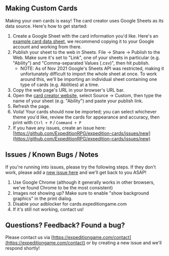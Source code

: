 ## Making Custom Cards

Making your own cards is easy! The card creator uses Google Sheets as its data source. Here's how to get started:

1. Create a Google Sheet with the card information you'd like. Here's an [example card data sheet](https://docs.google.com/spreadsheets/d/1MVZ2hqihag6QvbRgBGafOi_NbNhZ1TL2a1DH_ojG__o/edit#gid=987926921), we recommend copying it to your Google account and working from there.
2. Publish your sheet to the web in Sheets. File -> Share -> Publish to the Web. Make sure it's set to "Link", one of your sheets in particular (e.g. "Ability") and "Comma-separated Values (.csv)", then hit publish.
   * NOTE: As of Nov 2021 Google's Sheets API was restricted, making it unfortunately difficult to import the whole sheet at once. To work around this, we'll be importing an individual sheet containing one type of cards (e.g. Abilities) at a time.
3. Copy the web page's URL in your browser's URL bar.
4. Open the [card creator website](http://cards.expeditiongame.com), select Source -> Custom, then type the name of your sheet (e.g. "Ability") and paste your publish link.
5. Refresh the page.
6. Voila! Your cards should now be imported; you can select whichever theme you'd like, review the cards for appearance and accuracy, then print with `Ctrl + P` / `Command + P`
7. If you have any issues, create an issue here: [https://github.com/ExpeditionRPG/expedition-cards/issues/new](https://github.com/ExpeditionRPG/expedition-cards/issues/new)

## Issues / Known Bugs / Notes

If you're running into issues, please try the following steps. If they don't work, please add a [new issue here](https://github.com/ExpeditionRPG/expedition-cards/issues/new) and we'll get back to you ASAP!

1. Use Google Chrome (although it generally works in other browsers, we've found Chrome to be the most consistent)
2. Images not showing up? Make sure to enable "show background graphics" in the print dialog.
3. Disable your adblocker for cards.expeditiongame.com
4. If it's still not working, contact us!

## Questions? Feedback? Found a bug?

Please contact us via [https://expeditiongame.com/contact](https://expeditiongame.com/contact) or by creating a new issue and we'll respond shortly!
